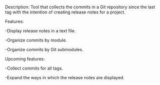 Description: Tool that collects the commits in a Git repository since the last tag with the intention of creating release notes for a project.

Features:

  -Display release notes in a text file.
  
  -Organize commits by module.
  
  -Organize commits by Git submodules.
  
Upcoming features:

  -Collect commits for all tags.
  
  -Expand the ways in which the release notes are displayed.
